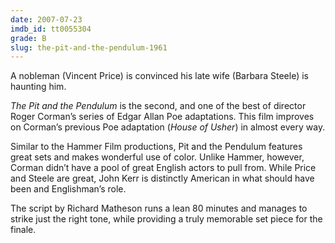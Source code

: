 ```yaml
---
date: 2007-07-23
imdb_id: tt0055304
grade: B
slug: the-pit-and-the-pendulum-1961
---
```


A nobleman (Vincent Price) is convinced his late wife (Barbara Steele) is haunting him.

_The Pit and the Pendulum_ is the second, and one of the best of director Roger Corman’s series of Edgar Allan Poe adaptations. This film improves on Corman’s previous Poe adaptation (<span data-imdb-id="tt0053925">_House of Usher_</span>) in almost every way.

Similar to the Hammer Film productions, Pit and the Pendulum features great sets and makes wonderful use of color. Unlike Hammer, however, Corman didn’t have a pool of great English actors to pull from. While Price and Steele are great, John Kerr is distinctly American in what should have been and Englishman’s role.

The script by Richard Matheson runs a lean 80 minutes and manages to strike just the right tone, while providing a truly memorable set piece for the finale.
